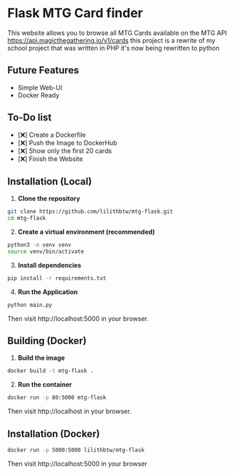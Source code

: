 # Flask MTG Card finder
This website allows you to browse all MTG Cards available on the MTG API https://api.magicthegathering.io/v1/cards this project is a rewrite of my school project that was written in PHP it's now being rewritten to python

## Future Features 
- Simple Web-UI
- Docker Ready 

## To-Do list
- [❌] Create a Dockerfile
- [❌] Push the Image to DockerHub
- [❌] Show only the first 20 cards
- [❌] Finish the Website

## Installation (Local)

1. **Clone the repository**
```bash
git clone https://github.com/lilithbtw/mtg-flask.git
cd mtg-flask
```

2. **Create a virtual environment (recommended)**

```bash
python3 -m venv venv
source venv/bin/activate
```

3. **Install dependencies**

```bash
pip install -r requirements.txt
```

4. **Run the Application**

```bash
python main.py
```

Then visit http://localhost:5000 in your browser.


## Building (Docker)

1. **Build the image**
```bash
docker build -t mtg-flask .
```

2. **Run the container**

```bash
docker run -p 80:5000 mtg-flask
```

Then visit http://localhost in your browser.

## Installation (Docker)

```bash
docker run -p 5000:5000 lilithbtw/mtg-flask
```

Then visit http://localhost:5000 in your browser